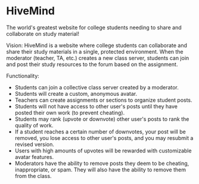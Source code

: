 # HiveMind
The world's greatest website for college students needing to share and collaborate on study material!

Vision: 
HiveMind is a website where college students can collaborate and share their study materials in a single, protected environment. When the moderator (teacher, TA, etc.) creates a new class server, students can join and post their study resources to the forum based on the assignment. 

Functionality: 
- Students can join a collective class server created by a moderator.
- Students will create a custom, anonymous avatar. 
- Teachers can create assignments or sections to organize student posts.
- Students will not have access to other user's posts until they have posted their own work (to prevent cheating).
- Students may rank (upvote or downvote) other user's posts to rank the quality of work.
- If a student reaches a certain number of downvotes, your post will be removed, you lose access to other user's posts, and you may resubmit a revised version.
- Users with high amounts of upvotes will be rewarded with customizable avatar features.
- Moderators have the ability to remove posts they deem to be cheating, inappropriate, or spam. They will also have the ability to remove them from the class. 
